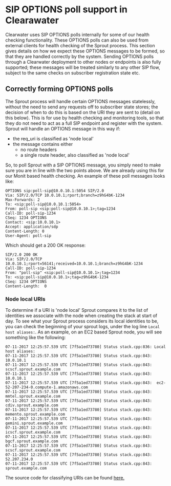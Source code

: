 # SIP OPTIONS poll support in Clearawater

Clearwater uses SIP OPTIONS polls internally for some of our health checking
functionality. These OPTIONS polls can also be used from external clients for
health checking of the Sprout process. This section gives details on how we
expect these OPTIONS messages to be formed, so that they are handled correctly
by the system. Sending OPTIONS polls through a Clearwater deployment to other
nodes or endpoints is also fully supported; these messages will be treated
similarly to any other SIP flow, subject to the same checks on subscriber
registration state etc.

## Correctly forming OPTIONS polls
The Sprout process will handle certain OPTIONS messages statelessly, without the
need to send any requests off to subscriber state stores; the decision of when
to do this is based on the URI they are sent to (detail on this below). This is
for use by health checking and monitoring tools, so that they do not need to
act as a full SIP endpoint and register with the system. Sprout will handle an
OPTIONS message in this way if:

-   the req_uri is classified as 'node local'
-   the message contains either
    -   no route headers
    -   a single route header, also classified as 'node local'

So, to poll Sprout with a SIP OPTIONS message, you simply need to make sure you
are in line with the two points above. We are already using this for our Monit
based health checking. An example of these poll messages looks like:

```
OPTIONS sip:poll-sip@10.0.10.1:5054 SIP/2.0
Via: SIP/2.0/TCP 10.0.10.1;rport;branch=z9hG4bK-1234
Max-Forwards: 2
To: <sip:poll-sip@10.0.10.1:5054>
From: poll-sip <sip:poll-sip@10.0.10.1>;tag=1234
Call-ID: poll-sip-1234
CSeq: 1234 OPTIONS
Contact: <sip:10.0.10.1>
Accept: application/sdp
Content-Length: 0
User-Agent: poll-sip
```

Which should get a 200 OK response:

```
SIP/2.0 200 OK
Via: SIP/2.0/TCP 10.0.10.1;rport=56141;received=10.0.10.1;branch=z9hG4bK-1234
Call-ID: poll-sip-1234
From: "poll-sip" <sip:poll-sip@10.0.10.1>;tag=1234
To: <sip:poll-sip@10.0.10.1>;tag=z9hG4bK-1234
CSeq: 1234 OPTIONS
Content-Length:  0
```

### Node local URIs
To determine if a URI is 'node local' Sprout compares it to the list of
identities we associate with the node when creating the stack at start of day.
To see what your Sprout process considers its local identities to be, you can
check the beginning of your sprout logs, under the log line `Local host
aliases:`. As an example, on an EC2 based Sprout node, you will see something
like the following:

```
07-11-2017 12:25:57.539 UTC [7f5a1ed73780] Status stack.cpp:836: Local host aliases:
07-11-2017 12:25:57.539 UTC [7f5a1ed73780] Status stack.cpp:843:  10.0.10.1
07-11-2017 12:25:57.539 UTC [7f5a1ed73780] Status stack.cpp:843:  scscf.sprout.example.com
07-11-2017 12:25:57.539 UTC [7f5a1ed73780] Status stack.cpp:843:  10.0.10.1
07-11-2017 12:25:57.539 UTC [7f5a1ed73780] Status stack.cpp:843:  ec2-52-207-234-0.compute-1.amazonaws.com
07-11-2017 12:25:57.539 UTC [7f5a1ed73780] Status stack.cpp:843:  mmtel.sprout.example.com
07-11-2017 12:25:57.539 UTC [7f5a1ed73780] Status stack.cpp:843:  cdiv.sprout.example.com
07-11-2017 12:25:57.539 UTC [7f5a1ed73780] Status stack.cpp:843:  memento.sprout.example.com
07-11-2017 12:25:57.539 UTC [7f5a1ed73780] Status stack.cpp:843:  gemini.sprout.example.com
07-11-2017 12:25:57.539 UTC [7f5a1ed73780] Status stack.cpp:843:  icscf.sprout.example.com
07-11-2017 12:25:57.539 UTC [7f5a1ed73780] Status stack.cpp:843:  bgcf.sprout.example.com
07-11-2017 12:25:57.539 UTC [7f5a1ed73780] Status stack.cpp:843:  scscf.sprout.example.com
07-11-2017 12:25:57.539 UTC [7f5a1ed73780] Status stack.cpp:843:  52.207.234.0
07-11-2017 12:25:57.539 UTC [7f5a1ed73780] Status stack.cpp:843:  sprout.example.com
```

The source code for classifying URIs can be found [here.](https://github.com/Metaswitch/sprout/blob/dev/src/uri_classifier.cpp)
